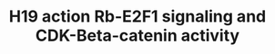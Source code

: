 ---
annotations:
- id: DOID:9256
  parent: disease of cellular proliferation
  type: Disease Ontology
  value: colorectal cancer
- id: PW:0000003
  parent: signaling pathway
  type: Pathway Ontology
  value: signaling pathway
authors:
- Khanspers
- AlexanderPico
- Egonw
- Mkutmon
citedin:
- link: PMC6961668
  title: The double dealing of cyclin D1 (2020)
communities:
- CPTAC
- ExRNA
description: 'In this proposed model, H19 interacts with macroH2A, and this may consequently
  lead to de-repression of genes including CDK8, CDK4, and CCND1. Increased CDK4-cyclin
  D1 complex phosphorylates Rb to disrupt Rb-E2F1 interaction, leading to E2F1 activation.
  The increase of CDK8 expression enhances the function of mediator complex including
  MED1, and facilitates the gene regulation by β-catenin. These downstream targets
  could work in a synergistic way of promoting cell proliferation and increasing cell
  motility in CRC. Reference: https://www.ncbi.nlm.nih.gov/pmc/articles/PMC5264449/  Proteins
  on this pathway have targeted assays available via the [https://assays.cancer.gov/available_assays?wp_id=WP3969
  CPTAC Assay Portal]'
last-edited: 2024-03-28
ndex: e40e8b42-8b68-11eb-9e72-0ac135e8bacf
organisms:
- Homo sapiens
redirect_from:
- /index.php/Pathway:WP3969
- /instance/WP3969
- /instance/WP3969_r129345
revision: r129345
schema-jsonld:
- '@context': https://schema.org/
  '@id': https://wikipathways.github.io/pathways/WP3969.html
  '@type': Dataset
  creator:
    '@type': Organization
    name: WikiPathways
  description: 'In this proposed model, H19 interacts with macroH2A, and this may
    consequently lead to de-repression of genes including CDK8, CDK4, and CCND1. Increased
    CDK4-cyclin D1 complex phosphorylates Rb to disrupt Rb-E2F1 interaction, leading
    to E2F1 activation. The increase of CDK8 expression enhances the function of mediator
    complex including MED1, and facilitates the gene regulation by β-catenin. These
    downstream targets could work in a synergistic way of promoting cell proliferation
    and increasing cell motility in CRC. Reference: https://www.ncbi.nlm.nih.gov/pmc/articles/PMC5264449/  Proteins
    on this pathway have targeted assays available via the [https://assays.cancer.gov/available_assays?wp_id=WP3969
    CPTAC Assay Portal]'
  keywords:
  - CCND1
  - CDH1
  - CDK4
  - CDK8
  - CSRP2
  - CTNNB1
  - E2F1
  - JAG1
  - MED1
  - PMAIP1
  - RB1
  - SOX4
  - TULP3
  - macroH2A
  license: CC0
  name: H19 action Rb-E2F1 signaling and CDK-Beta-catenin activity
seo: CreativeWork
title: H19 action Rb-E2F1 signaling and CDK-Beta-catenin activity
wpid: WP3969
---
